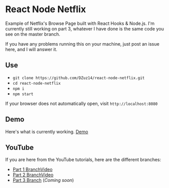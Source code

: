 # React Node Netflix

Example of Netflix's Browse Page built with React Hooks & Node.js. I'm currently still working on part 3, whatever I have done is the same code you see on the master branch.

If you have any problems running this on your machine, just post an issue here, and I will answer it.

## Use

- `git clone https://github.com/DZuz14/react-node-netflix.git`
- `cd react-node-netflix`
- `npm i`
- `npm start`

If your browser does not automatically open, visit `http://localhost:8080`

## Demo

Here's what is currently working. [Demo](https://dzuz14.github.io/react-node-netflix/)

## YouTube

If you are here from the YouTube tutorials, here are the different branches:

- [Part 1 Branch](https://github.com/DZuz14/react-node-netflix/tree/part-1)[Video](https://www.youtube.com/watch?v=5FfZkowBz-s)
- [Part 2 Branch](https://github.com/DZuz14/react-node-netflix/tree/part-2)[Video](https://www.youtube.com/watch?v=NHFZvwDO8e0)
- [Part 3 Branch](https://github.com/DZuz14/react-node-netflix/tree/part-3) (*Coming soon*)
